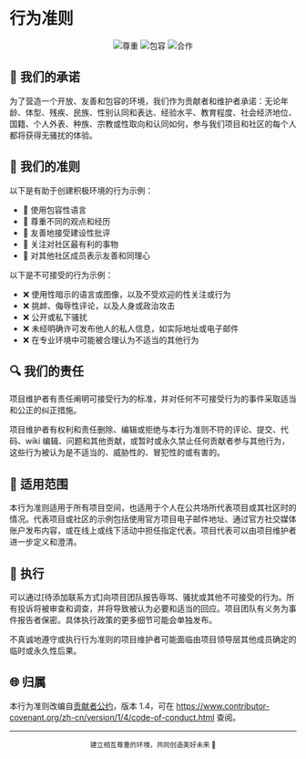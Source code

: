 # 行为准则

<div align="center">

![尊重](https://img.shields.io/badge/尊重-必要-blue)
![包容](https://img.shields.io/badge/包容-重要-green)
![合作](https://img.shields.io/badge/合作-关键-orange)

</div>

## 📜 我们的承诺

为了营造一个开放、友善和包容的环境，我们作为贡献者和维护者承诺：无论年龄、体型、残疾、民族、性别认同和表达、经验水平、教育程度、社会经济地位、国籍、个人外表、种族、宗教或性取向和认同如何，参与我们项目和社区的每个人都将获得无骚扰的体验。

## 🌟 我们的准则

以下是有助于创建积极环境的行为示例：

- 🤝 使用包容性语言
- 🙏 尊重不同的观点和经历
- 💭 友善地接受建设性批评
- 🧠 关注对社区最有利的事物
- 💖 对其他社区成员表示友善和同理心

以下是不可接受的行为示例：

- ❌ 使用性暗示的语言或图像，以及不受欢迎的性关注或行为
- ❌ 挑衅、侮辱性评论，以及人身或政治攻击
- ❌ 公开或私下骚扰
- ❌ 未经明确许可发布他人的私人信息，如实际地址或电子邮件
- ❌ 在专业环境中可能被合理认为不适当的其他行为

## 🔍 我们的责任

项目维护者有责任阐明可接受行为的标准，并对任何不可接受行为的事件采取适当和公正的纠正措施。

项目维护者有权利和责任删除、编辑或拒绝与本行为准则不符的评论、提交、代码、wiki 编辑、问题和其他贡献，或暂时或永久禁止任何贡献者参与其他行为，这些行为被认为是不适当的、威胁性的、冒犯性的或有害的。

## 📌 适用范围

本行为准则适用于所有项目空间，也适用于个人在公共场所代表项目或其社区时的情况。代表项目或社区的示例包括使用官方项目电子邮件地址、通过官方社交媒体账户发布内容，或在线上或线下活动中担任指定代表。项目代表可以由项目维护者进一步定义和澄清。

## 🚨 执行

可以通过[待添加联系方式]向项目团队报告辱骂、骚扰或其他不可接受的行为。所有投诉将被审查和调查，并将导致被认为必要和适当的回应。项目团队有义务为事件报告者保密。具体执行政策的更多细节可能会单独发布。

不真诚地遵守或执行行为准则的项目维护者可能面临由项目领导层其他成员确定的临时或永久性后果。

## 🌐 归属

本行为准则改编自[贡献者公约](https://www.contributor-covenant.org)，版本 1.4，可在 https://www.contributor-covenant.org/zh-cn/version/1/4/code-of-conduct.html 查阅。

---

<div align="center">
  <sub>建立相互尊重的环境，共同创造美好未来 💫</sub>
</div> 